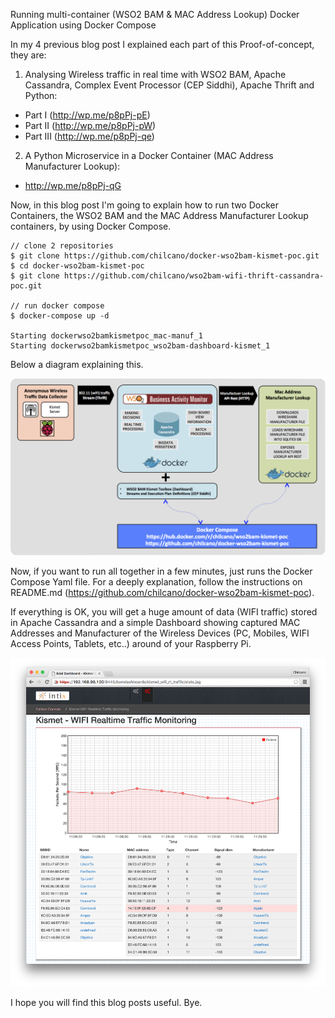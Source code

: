 Running multi-container (WSO2 BAM & MAC Address Lookup) Docker Application using Docker Compose

In my 4 previous blog post I explained each part of this Proof-of-concept, they are:

1. Analysing Wireless traffic in real time with WSO2 BAM, Apache Cassandra, Complex Event Processor (CEP Siddhi), Apache Thrift and Python:
  * Part I (http://wp.me/p8pPj-pE)
  * Part II (http://wp.me/p8pPj-pW)
  * Part III (http://wp.me/p8pPj-qe)
2. A Python Microservice in a Docker Container (MAC Address Manufacturer Lookup):
  * http://wp.me/p8pPj-qG

Now, in this blog post I'm going to explain how to run two Docker Containers, the WSO2 BAM and the MAC Address Manufacturer Lookup containers, by using Docker Compose.

```
// clone 2 repositories
$ git clone https://github.com/chilcano/docker-wso2bam-kismet-poc.git
$ cd docker-wso2bam-kismet-poc
$ git clone https://github.com/chilcano/wso2bam-wifi-thrift-cassandra-poc.git

// run docker compose
$ docker-compose up -d

Starting dockerwso2bamkismetpoc_mac-manuf_1
Starting dockerwso2bamkismetpoc_wso2bam-dashboard-kismet_1
```

Below a diagram explaining this.

![802.11 traffic capture PoC - Docker Compose](https://github.com/chilcano/docker-wso2bam-kismet-poc/blob/master/chilcano-wso2bam-cep-siddhi-wifi-kismet-thrift-cassandra-docker-compose.png?raw=1 "802.11 traffic capture PoC - Docker Compose")

Now, if you want to run all together in a few minutes, just runs the Docker Compose Yaml file.
For a deeply explanation, follow the instructions on README.md (https://github.com/chilcano/docker-wso2bam-kismet-poc).

If everything is OK, you will get a huge amount of data (WIFI traffic) stored in Apache Cassandra and a simple Dashboard showing captured MAC Addresses and Manufacturer of the Wireless Devices (PC, Mobiles, WIFI Access Points, Tablets, etc..) around of your Raspberry Pi.

![Visualising 802.11 captured traffic with the MAC Address Manufacturer](https://github.com/chilcano/docker-wso2bam-kismet-poc/blob/master/chilcano-wso2bam-wifi-thrift-cassandra-5-kismet-toolbox-docker-manuf.png?raw=1 "Visualising 802.11 captured traffic with the MAC Address Manufacturer")

I hope you will find this blog posts useful. 
Bye.